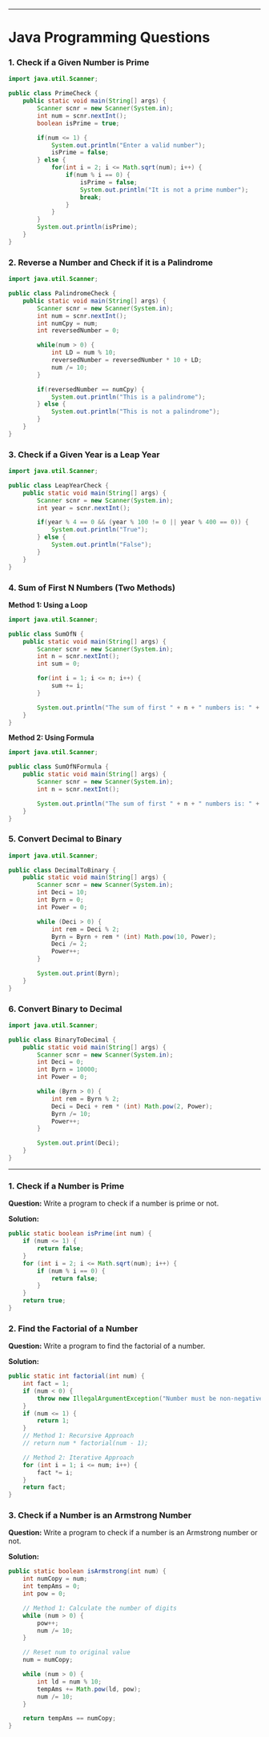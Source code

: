 
---

# Java Programming Questions

### 1. Check if a Given Number is Prime

```java
import java.util.Scanner;

public class PrimeCheck {
    public static void main(String[] args) {
        Scanner scnr = new Scanner(System.in);
        int num = scnr.nextInt();
        boolean isPrime = true;

        if(num <= 1) {
            System.out.println("Enter a valid number");
            isPrime = false;
        } else {
            for(int i = 2; i <= Math.sqrt(num); i++) {
                if(num % i == 0) {
                    isPrime = false;
                    System.out.println("It is not a prime number");
                    break;
                }
            }
        }
        System.out.println(isPrime);
    }
}
```

### 2. Reverse a Number and Check if it is a Palindrome

```java
import java.util.Scanner;

public class PalindromeCheck {
    public static void main(String[] args) {
        Scanner scnr = new Scanner(System.in);
        int num = scnr.nextInt();
        int numCpy = num;
        int reversedNumber = 0;

        while(num > 0) {
            int LD = num % 10;
            reversedNumber = reversedNumber * 10 + LD;
            num /= 10;
        }

        if(reversedNumber == numCpy) {
            System.out.println("This is a palindrome");
        } else {
            System.out.println("This is not a palindrome");
        }
    }
}
```

### 3. Check if a Given Year is a Leap Year

```java
import java.util.Scanner;

public class LeapYearCheck {
    public static void main(String[] args) {
        Scanner scnr = new Scanner(System.in);
        int year = scnr.nextInt();

        if(year % 4 == 0 && (year % 100 != 0 || year % 400 == 0)) {
            System.out.println("True");
        } else {
            System.out.println("False");
        }
    }
}
```

### 4. Sum of First N Numbers (Two Methods)

**Method 1: Using a Loop**

```java
import java.util.Scanner;

public class SumOfN {
    public static void main(String[] args) {
        Scanner scnr = new Scanner(System.in);
        int n = scnr.nextInt();
        int sum = 0;

        for(int i = 1; i <= n; i++) {
            sum += i;
        }

        System.out.println("The sum of first " + n + " numbers is: " + sum);
    }
}
```

**Method 2: Using Formula**

```java
import java.util.Scanner;

public class SumOfNFormula {
    public static void main(String[] args) {
        Scanner scnr = new Scanner(System.in);
        int n = scnr.nextInt();

        System.out.println("The sum of first " + n + " numbers is: " + (n * (n + 1)) / 2);
    }
}
```

### 5. Convert Decimal to Binary

```java
import java.util.Scanner;

public class DecimalToBinary {
    public static void main(String[] args) {
        Scanner scnr = new Scanner(System.in);
        int Deci = 10;
        int Byrn = 0;
        int Power = 0;

        while (Deci > 0) {
            int rem = Deci % 2;
            Byrn = Byrn + rem * (int) Math.pow(10, Power);
            Deci /= 2;
            Power++;
        }

        System.out.print(Byrn);
    }
}
```

### 6. Convert Binary to Decimal

```java
import java.util.Scanner;

public class BinaryToDecimal {
    public static void main(String[] args) {
        Scanner scnr = new Scanner(System.in);
        int Deci = 0;
        int Byrn = 10000;
        int Power = 0;

        while (Byrn > 0) {
            int rem = Byrn % 2;
            Deci = Deci + rem * (int) Math.pow(2, Power);
            Byrn /= 10;
            Power++;
        }

        System.out.print(Deci);
    }
}
```
---

### 1. Check if a Number is Prime

**Question:**
Write a program to check if a number is prime or not.

**Solution:**
```java
public static boolean isPrime(int num) {
    if (num <= 1) {
        return false;
    }
    for (int i = 2; i <= Math.sqrt(num); i++) {
        if (num % i == 0) {
            return false;
        }
    }
    return true;
}
```

### 2. Find the Factorial of a Number

**Question:**
Write a program to find the factorial of a number.

**Solution:**
```java
public static int factorial(int num) {
    int fact = 1;
    if (num < 0) {
        throw new IllegalArgumentException("Number must be non-negative");
    }
    if (num <= 1) {
        return 1;
    }
    // Method 1: Recursive Approach
    // return num * factorial(num - 1);

    // Method 2: Iterative Approach
    for (int i = 1; i <= num; i++) {
        fact *= i;
    }
    return fact;
}
```

### 3. Check if a Number is an Armstrong Number

**Question:**
Write a program to check if a number is an Armstrong number or not.

**Solution:**
```java
public static boolean isArmstrong(int num) {
    int numCopy = num; 
    int tempAms = 0;
    int pow = 0;

    // Method 1: Calculate the number of digits
    while (num > 0) {
        pow++;
        num /= 10;
    }

    // Reset num to original value
    num = numCopy;

    while (num > 0) {
        int ld = num % 10; 
        tempAms += Math.pow(ld, pow);
        num /= 10; 
    }

    return tempAms == numCopy;
}
```